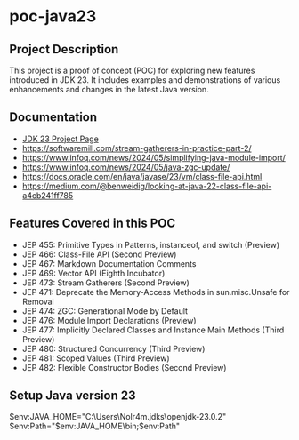 # poc-java23

## Project Description
This project is a proof of concept (POC) for exploring new features introduced in JDK 23. It includes examples and demonstrations of various enhancements and changes in the latest Java version.

## Documentation
- [JDK 23 Project Page](https://openjdk.org/projects/jdk/23/)
- https://softwaremill.com/stream-gatherers-in-practice-part-2/
- https://www.infoq.com/news/2024/05/simplifying-java-module-import/
- https://www.infoq.com/news/2024/05/java-zgc-update/
- https://docs.oracle.com/en/java/javase/23/vm/class-file-api.html
- https://medium.com/@benweidig/looking-at-java-22-class-file-api-a4cb241ff785

## Features Covered in this POC
- JEP 455: Primitive Types in Patterns, instanceof, and switch (Preview)
- JEP 466: Class-File API (Second Preview)
- JEP 467: Markdown Documentation Comments
- JEP 469: Vector API (Eighth Incubator)
- JEP 473: Stream Gatherers (Second Preview)
- JEP 471: Deprecate the Memory-Access Methods in sun.misc.Unsafe for Removal
- JEP 474: ZGC: Generational Mode by Default
- JEP 476: Module Import Declarations (Preview)
- JEP 477: Implicitly Declared Classes and Instance Main Methods (Third Preview)
- JEP 480: Structured Concurrency (Third Preview)
- JEP 481: Scoped Values (Third Preview)
- JEP 482: Flexible Constructor Bodies (Second Preview)


## Setup Java version 23
$env:JAVA_HOME="C:\Users\Nolr4m\.jdks\openjdk-23.0.2"
$env:Path="$env:JAVA_HOME\bin;$env:Path"
